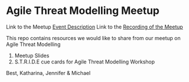 # Agile Threat Modelling Meetup 

Link to the Meetup [Event Description](https://www.meetup.com/de-DE/ThoughtWorks-Berlin/events/274764797)
Link to the [Recording of the Meetup](https://thoughtworks.zoom.us/rec/play/X0eB09IUcBTN3kKcsgeKkFRo2tH4y2CBD-tSwC_7_ArhZd1uRhqCMDIcKdp3ELEqKVp3xrw4pf-6GcBV.65pTKDfewwMbUkGm?continueMode=true&_x_zm_rtaid=SkD8qMgmShaTezIRPIhaiA.1607346978341.3a00c56489efc8faf2cb4ac065313004&_x_zm_rhtaid=518)

This repo contains resources we would like to share from our meetup on Agile Threat Modelling
1. Meetup Slides
2. S.T.R.I.D.E cue cards for Agile Threat Modelling Workshop

Best,
Katharina, Jennifer & Michael
